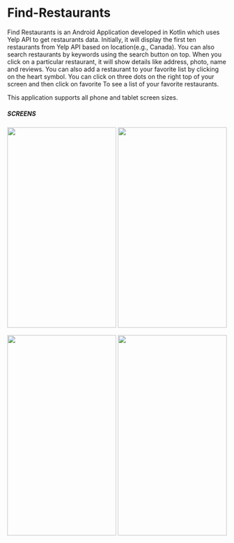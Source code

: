 # Find-Restaurants
Find Restaurants is an Android Application developed in Kotlin which uses Yelp API to get restaurants data. 
Initially, it will display the first ten restaurants from Yelp API based on location(e.g., Canada). 
You can also search restaurants by keywords using the search button on top. 
When you click on a particular restaurant, it will show details like address, photo, name and reviews. 
You can also add a restaurant to your favorite list by clicking on the heart symbol. 
You can click on three dots on the right top of your screen and then click on favorite To see a list of your favorite restaurants.

This application supports all phone and tablet screen sizes.

##### SCREENS #####
<img src="https://user-images.githubusercontent.com/66731540/133646737-09604d21-7550-4c1d-ba66-2a7bd56b764b.png" width="250" height="460" /> <img src="https://user-images.githubusercontent.com/66731540/133646738-cdce1bfb-c9c5-4f23-aa17-285f86a56ab9.png" width="250" height="460" />

<img src="https://user-images.githubusercontent.com/66731540/133646740-ad2af71b-f7c3-4388-87e1-65cf45da1c24.png" width="250" height="460" /> <img src="https://user-images.githubusercontent.com/66731540/133646733-e6c4f40c-5a33-42ee-93bf-5861bbf01c67.png" width="250" height="460" />
